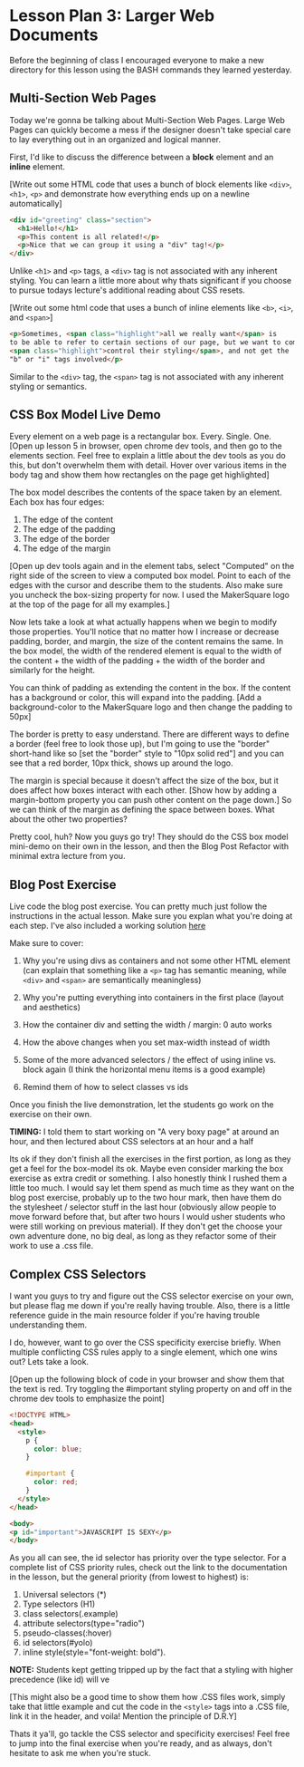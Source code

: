 # Lesson Plan 3: Larger Web Documents

Before the beginning of class I encouraged everyone to make a new directory for this lesson using the BASH commands they learned yesterday.

## Multi-Section Web Pages

Today we're gonna be talking about Multi-Section Web Pages. Large Web Pages can quickly become a mess if the designer doesn't take special care to lay everything out in an organized and logical manner.

First, I'd like to discuss the difference between a **block** element and an **inline** element.

[Write out some HTML code that uses a bunch of block elements like `<div>`, `<h1>`, `<p>` and demonstrate how everything ends up on a newline automatically]

```html
<div id="greeting" class="section">
  <h1>Hello!</h1>
  <p>This content is all related!</p>
  <p>Nice that we can group it using a "div" tag!</p>
</div>
```

Unlike `<h1>` and `<p>` tags, a `<div>` tag is not associated with any inherent styling. You can learn a little more about why thats significant if you choose to pursue todays lecture's additional reading about CSS resets.

[Write out some html code that uses a bunch of inline elements like `<b>`, `<i>`, and `<span>`]

```html
<p>Sometimes, <span class="highlight">all we really want</span> is
to be able to refer to certain sections of our page, but we want to completely
<span class="highlight">control their styling</span>, and not get the
"b" or "i" tags involved</p>
```

Similar to the `<div>` tag, the `<span>` tag is not associated with any inherent styling or semantics.


## CSS Box Model Live Demo

Every element on a web page is a rectangular box. Every. Single. One.
[Open up lesson 5 in browser, open chrome dev tools, and then go to the elements section. Feel free to explain a little about the dev tools as you do this, but don't overwhelm them with detail. Hover over various items in the body tag and show them how rectangles on the page get highlighted]

The box model describes the contents of the space taken by an element. Each box has four edges:

1. The edge of the content
2. The edge of the padding
3. The edge of the border
4. The edge of the margin

[Open up dev tools again and in the element tabs, select "Computed" on the right side of the screen to view a computed box model. Point to each of the edges with the cursor and describe them to the students. Also make sure you uncheck the box-sizing property for now. I used the MakerSquare logo at the top of the page for all my examples.]

Now lets take a look at what actually happens when we begin to modify those properties. You'll notice that no matter how I increase or decrease padding, border, and margin, the size of the content remains the same. In the box model, the width of the rendered element is equal to the width of the content + the width of the padding + the width of the border and similarly for the height.

You can think of padding as extending the content in the box. If the content has a background or color, this will expand into the padding. [Add a background-color to the MakerSquare logo and then change the padding to 50px]

The border is pretty to easy understand. There are different ways to define a border (feel free to look those up), but I'm going to use the "border" short-hand like so [set the "border" style to "10px solid red"] and you can see that a red border, 10px thick, shows up around the logo.

The margin is special because it doesn't affect the size of the box, but it does affect how boxes interact with each other. [Show how by adding a margin-bottom property you can push other content on the page down.] So we can think of the margin as defining the space between boxes. What about the other two properties?

Pretty cool, huh? Now you guys go try! They should do the CSS box model mini-demo on their own in the lesson, and then the Blog Post Refactor with minimal extra lecture from you.

## Blog Post Exercise

Live code the blog post exercise. You can pretty much just follow the instructions in the actual lesson. Make sure you explan what you're doing at each step. I've also included a working solution [here](blog_example.html)

Make sure to cover:

1. Why you're using divs as containers and not some other HTML element (can explain that something like a `<p>` tag has semantic meaning, while `<div>` and `<span>` are semantically meaningless)

2. Why you're putting everything into containers in the first place (layout and aesthetics)

3. How the container div and setting the width / margin: 0 auto works

4. How the above changes when you set max-width instead of width

5. Some of the more advanced selectors / the effect of using inline vs. block again (I think the horizontal menu items is a good example)

6. Remind them of how to select classes vs ids

Once you finish the live demonstration, let the students go work on the exercise on their own.

**TIMING:** I told them to start working on "A very boxy page" at around an hour, and then lectured about CSS selectors at an hour and a half

Its ok if they don't finish all the exercises in the first portion, as long as they get a feel for the box-model its ok. Maybe even consider marking the box exercise as extra credit or something. I also honestly think I rushed them a little too much. I would say let them spend as much time as they want on the blog post exercise, probably up to the two hour mark, then have them do the stylesheet / selector stuff in the last hour (obviously allow people to move forward before that, but after two hours I would usher students who were still working on previous material). If they don't get the choose your own adventure done, no big deal, as long as they refactor some of their work to use a .css file.

## Complex CSS Selectors

I want you guys to try and figure out the CSS selector exercise on your own, but please flag me down if you're really having trouble. Also, there is a little reference guide in the main resource folder if you're having trouble understanding them.

I do, however, want to go over the CSS specificity exercise briefly. When multiple conflicting CSS rules apply to a single element, which one wins out? Lets take a look.

[Open up the following block of code in your browser and show them that the text is red. Try toggling the #important styling property on and off in the chrome dev tools to emphasize the point]

```html
<!DOCTYPE HTML>
<head>
  <style>
    p {
      color: blue;
    }

    #important {
      color: red;
    }
  </style>
</head>

<body>
<p id="important">JAVASCRIPT IS SEXY</p>
</body>
```

As you all can see, the id selector has priority over the type selector. For a complete list of CSS priority rules, check out the link to the documentation in the lesson, but the general priority (from lowest to highest) is: 

1. Universal selectors (*) 
2. Type selectors (H1)
3. class selectors(.example)
4. attribute selectors(type="radio")
5. pseudo-classes(:hover)
6. id selectors(#yolo)
7. inline style(style="font-weight: bold").

**NOTE:** Students kept getting tripped up by the fact that a styling with higher precedence (like id) will ve 

[This might also be a good time to show them how .CSS files work, simply take that little example and cut the code in the `<style>` tags into a .CSS file, link it in the header, and voila! Mention the principle of D.R.Y]

Thats it ya'll, go tackle the CSS selector and specificity exercises! Feel free to jump into the final exercise when you're ready, and as always, don't hesitate to ask me when you're stuck.
